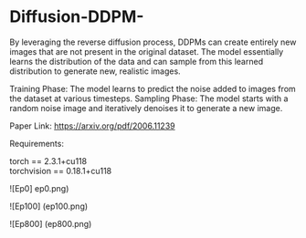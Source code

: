 # Diffusion-DDPM-

By leveraging the reverse diffusion process, DDPMs can create entirely new images that are not present in the original dataset. The model essentially learns the distribution of the data and can sample from this learned distribution to generate new, realistic images.

Training Phase: The model learns to predict the noise added to images from the dataset at various timesteps.
Sampling Phase: The model starts with a random noise image and iteratively denoises it to generate a new image.


Paper Link: https://arxiv.org/pdf/2006.11239 

Requirements:

torch == 2.3.1+cu118 <br>
torchvision ==  0.18.1+cu118


![Ep0] ep0.png)


![Ep100] (ep100.png)


![Ep800] (ep800.png)

